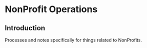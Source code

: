 # NonProfit Operations

## Introduction

Processes and notes specifically for things related to NonProfits.